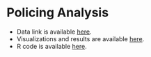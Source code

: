# Policing Analysis

* Data link is available [here](https://uchicago.box.com/s/iosfj1fgeg4sbdkpar6xrpiwofu3p3kq).
* Visualizations and results are available [here](https://uchicago.box.com/s/bd93d1sbt0olij6wst6opzf0yhugzrgm).
* R code is available [here](https://github.com/mansueto-institute/policing-analysis/blob/master/code/complete_analysis.R).
